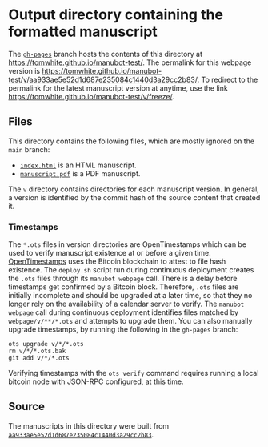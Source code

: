 # Output directory containing the formatted manuscript

The [`gh-pages`](https://github.com/tomwhite/manubot-test/tree/gh-pages) branch hosts the contents of this directory at <https://tomwhite.github.io/manubot-test/>.
The permalink for this webpage version is <https://tomwhite.github.io/manubot-test/v/aa933ae5e52d1d687e235084c1440d3a29cc2b83/>.
To redirect to the permalink for the latest manuscript version at anytime, use the link <https://tomwhite.github.io/manubot-test/v/freeze/>.

## Files

This directory contains the following files, which are mostly ignored on the `main` branch:

+ [`index.html`](index.html) is an HTML manuscript.
+ [`manuscript.pdf`](manuscript.pdf) is a PDF manuscript.

The `v` directory contains directories for each manuscript version.
In general, a version is identified by the commit hash of the source content that created it.

### Timestamps

The `*.ots` files in version directories are OpenTimestamps which can be used to verify manuscript existence at or before a given time.
[OpenTimestamps](https://opentimestamps.org/) uses the Bitcoin blockchain to attest to file hash existence.
The `deploy.sh` script run during continuous deployment creates the `.ots` files through its `manubot webpage` call.
There is a delay before timestamps get confirmed by a Bitcoin block.
Therefore, `.ots` files are initially incomplete and should be upgraded at a later time, so that they no longer rely on the availability of a calendar server to verify.
The `manubot webpage` call during continuous deployment identifies files matched by `webpage/v/**/*.ots` and attempts to upgrade them.
You can also manually upgrade timestamps, by running the following in the `gh-pages` branch:

```shell
ots upgrade v/*/*.ots
rm v/*/*.ots.bak
git add v/*/*.ots
```

Verifying timestamps with the `ots verify` command requires running a local bitcoin node with JSON-RPC configured, at this time.

## Source

The manuscripts in this directory were built from
[`aa933ae5e52d1d687e235084c1440d3a29cc2b83`](https://github.com/tomwhite/manubot-test/commit/aa933ae5e52d1d687e235084c1440d3a29cc2b83).
